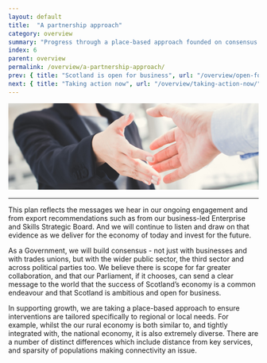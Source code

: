 ```yaml
---
layout: default
title:  "A partnership approach"
category: overview
summary: "Progress through a place-based approach founded on consensus and collaboration."
index: 6
parent: overview
permalink: /overview/a-partnership-approach/
prev: { title: "Scotland is open for business", url: "/overview/open-for-business/" }
next: { title: "Taking action now", url: "/overview/taking-action-now/" }
---
```


![Two people shaking hands](/assets/images/pageimages/overview6.jpg)
<br>
<hr>

This plan reflects the messages we hear in our ongoing engagement and from export recommendations such as from our business-led Enterprise and Skills Strategic Board. And we will continue to listen and draw on that evidence as we deliver for the economy of today and invest for the future. 

As a Government, we will build consensus - not just with businesses and with trades unions, but with the wider public sector, the third sector and across political parties too.  We believe there is scope for far greater collaboration, and that our Parliament, if it chooses, can send a clear message to the world that the success of Scotland’s economy is a common endeavour and that Scotland is ambitious and open for business. 

In supporting growth, we are taking a place-based approach to ensure interventions are tailored specifically to regional or local needs. For example, whilst the our rural economy is both similar to, and tightly integrated with, the national economy, it is also extremely diverse.  There are a number of distinct differences which include distance from key services, and sparsity of populations making connectivity an issue.
